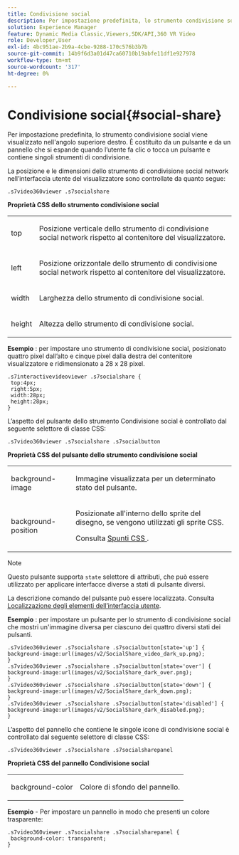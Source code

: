 ```yaml
---
title: Condivisione social
description: Per impostazione predefinita, lo strumento condivisione social viene visualizzato nell'angolo superiore destro. È costituito da un pulsante e da un pannello che si espande quando l’utente fa clic o tocca un pulsante e contiene singoli strumenti di condivisione.
solution: Experience Manager
feature: Dynamic Media Classic,Viewers,SDK/API,360 VR Video
role: Developer,User
exl-id: 4bc951ae-2b9a-4cbe-9288-170c576b3b7b
source-git-commit: 14b9f6d3a01d47ca60710b19abfe11df1e927978
workflow-type: tm+mt
source-wordcount: '317'
ht-degree: 0%

---
```


# Condivisione social{#social-share}

Per impostazione predefinita, lo strumento condivisione social viene visualizzato nell&#39;angolo superiore destro. È costituito da un pulsante e da un pannello che si espande quando l’utente fa clic o tocca un pulsante e contiene singoli strumenti di condivisione.

<!--<a id="section_061E550C1C1D4DB2BD663A898895B38C"></a>-->

La posizione e le dimensioni dello strumento di condivisione social network nell’interfaccia utente del visualizzatore sono controllate da quanto segue:

```
.s7video360viewer .s7socialshare
```

**Proprietà CSS dello strumento condivisione social**

<table id="table_C48C56E696304C9BAFEE71BA9EA9A174"> 
 <tbody> 
  <tr> 
   <td colname="col1"> <p> <span class="codeph"> top </span> </p> </td> 
   <td colname="col2"> <p> Posizione verticale dello strumento di condivisione social network rispetto al contenitore del visualizzatore. </p> </td> 
  </tr> 
  <tr> 
   <td colname="col1"> <p> <span class="codeph"> left </span> </p> </td> 
   <td colname="col2"> <p> Posizione orizzontale dello strumento di condivisione social network rispetto al contenitore del visualizzatore. </p> </td> 
  </tr> 
  <tr> 
   <td colname="col1"> <p> <span class="codeph"> width </span> </p> </td> 
   <td colname="col2"> <p> Larghezza dello strumento di condivisione social. </p> </td> 
  </tr> 
  <tr> 
   <td colname="col1"> <p> <span class="codeph"> height </span> </p> </td> 
   <td colname="col2"> <p>Altezza dello strumento di condivisione social. </p> </td> 
  </tr> 
 </tbody> 
</table>

**Esempio** : per impostare uno strumento di condivisione social, posizionato quattro pixel dall’alto e cinque pixel dalla destra del contenitore visualizzatore e ridimensionato a 28 x 28 pixel.

```
.s7interactivevideoviewer .s7socialshare { 
 top:4px; 
 right:5px; 
 width:28px; 
 height:28px; 
}
```

L’aspetto del pulsante dello strumento Condivisione social è controllato dal seguente selettore di classe CSS:

```
.s7video360viewer .s7socialshare .s7socialbutton
```

**Proprietà CSS del pulsante dello strumento condivisione social**

<table id="table_A18B6978EC304C378F5FE92DD44D138D"> 
 <tbody> 
  <tr> 
   <td colname="col1"> <p> <span class="codeph"> background-image </span> </p> </td> 
   <td colname="col2"> <p> Immagine visualizzata per un determinato stato del pulsante. </p> </td> 
  </tr> 
  <tr> 
   <td colname="col1"> <p> <span class="codeph"> background-position </span> </p> </td> 
   <td colname="col2"> <p> Posizionate all'interno dello sprite del disegno, se vengono utilizzati gli sprite CSS. </p> <p>Consulta <a href="../../../c-html5-aem-asset-viewers/c-html5-aem-video360/c-html5-aem-video360-customizingviewer/c-html5-aem-video360-customizingviewer.md#section-9b6d8d601cb441d08214dada7bb4eddc" format="dita" scope="local"> Spunti CSS </a>. </p> </td> 
  </tr> 
 </tbody> 
</table>

>[!NOTE]
>
>Questo pulsante supporta `state` selettore di attributi, che può essere utilizzato per applicare interfacce diverse a stati di pulsante diversi.

La descrizione comando del pulsante può essere localizzata. Consulta [Localizzazione degli elementi dell’interfaccia utente](../../../c-html5-aem-asset-viewers/c-html5-aem-video360/c-html5-aem-video360-localization.md#concept-16262b8096474d6c9c018c3e99110dd1).

**Esempio** : per impostare un pulsante per lo strumento di condivisione social che mostri un&#39;immagine diversa per ciascuno dei quattro diversi stati dei pulsanti.

```
.s7video360viewer .s7socialshare .s7socialbutton[state='up'] { 
background-image:url(images/v2/SocialShare_video_dark_up.png); 
} 
.s7video360viewer .s7socialshare .s7socialbutton[state='over'] { 
background-image:url(images/v2/SocialShare_dark_over.png); 
} 
.s7video360viewer .s7socialshare .s7socialbutton[state='down'] { 
background-image:url(images/v2/SocialShare_dark_down.png); 
} 
.s7video360viewer .s7socialshare .s7socialbutton[state='disabled'] { 
background-image:url(images/v2/SocialShare_dark_disabled.png); 
}
```

L’aspetto del pannello che contiene le singole icone di condivisione social è controllato dal seguente selettore di classe CSS:

```
.s7video360viewer .s7socialshare .s7socialsharepanel
```

**Proprietà CSS del pannello Condivisione social**

<table id="table_86E777A5851F47D6A49D966E24A9A6CD"> 
 <tbody> 
  <tr> 
   <td colname="col1"> <p> <span class="codeph"> background-color </span> </p> </td> 
   <td colname="col2"> <p>Colore di sfondo del pannello. </p> </td> 
  </tr> 
 </tbody> 
</table>

**Esempio** - Per impostare un pannello in modo che presenti un colore trasparente:

```
.s7video360viewer .s7socialshare .s7socialsharepanel { 
 background-color: transparent; 
}
```

